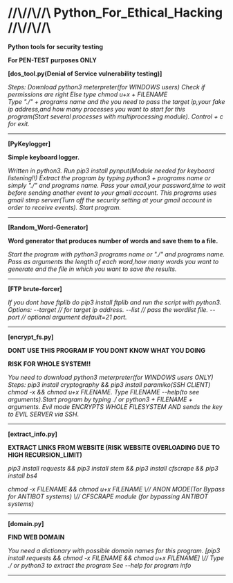 

# //\\//\\//\\ Python_For_Ethical_Hacking //\\//\\//\\

**Python tools for security testing**

**For PEN-TEST purposes ONLY**

**[dos_tool.py(Denial of Service vulnerability testing)]**

*Steps:
  Download python3 meterpreter(for WINDOWS users)
  Check if permissions are right
  Else type chmod u+x + FILENAME   
  Type "./"  + programs name and the you need to pass the target ip,your fake ip address,and how many processes you want to start for this program(Start several        processes with multiprocessing module).
  Control + c for exit.*


_________________________________________________________________________________________________________________________________________________________________


**[PyKeylogger]**

**Simple keyboard logger.**

*Written in python3.
    Run pip3 install pynput(Module needed for keyboard listening!!)
    Extract the program by typing python3 + programs name or simply "./"  and programs name.
    Pass your email,your password,time to wait before sending another event to your gmail account.
    This programs uses gmail stmp server(Turn off the security setting at your gmail account in order to receive events).
    Start program.*
    
 _________________________________________________________________________________________________________________________________________________________________



**[Random_Word-Generator]**

**Word generator that produces number of words and save them to a file.**

  *Start the program with python3 programs name or "./" and programs name.
  Pass as arguments the length of each word,how many words you want to generate and the file in which you want to save the results.*


__________________________________________________________________________________________________________________________________________________________________


**[FTP brute-forcer]**

*If you dont have ftplib do pip3 install ftplib and run the script with python3.
  Options:
  --target // for target ip address.
  --list // pass the wordlist file.
  --port // optional argument default=21 port.*


__________________________________________________________________________________________________________________________________________________________________


**[encrypt_fs.py]**

**DONT USE THIS PROGRAM IF YOU DONT KNOW WHAT YOU DOING**

**RISK FOR WHOLE SYSTEM!!**

*You need to download python3 meterpreter(for WINDOWS users ONLY)
  Steps:
  pip3 install cryptography && pip3 install paramiko(SSH CLIENT) chmod -x && chmod u+x FILENAME.
  Type FILENAME --help(to see arguments).Start program by typing ./ or python3 + FILENAME + arguments.
  Evil mode ENCRYPTS WHOLE FILESYSTEM AND sends the key to EVIL SERVER via SSH*.
  
__________________________________________________________________________________________________________________________________________________________________


 **[extract_info.py]** 
 
 **EXTRACT LINKS FROM WEBSITE (RISK WEBSITE OVERLOADING DUE TO HIGH RECURSION_LIMIT)**
 
 *pip3 install requests && pip3 install stem && pip3 install cfscrape && pip3 install bs4*
 
 *chmod -x FILENAME && chmod u+x FILENAME  \\// ANON MODE(Tor Bypass for ANTIBOT systems) \\// CFSCRAPE module (for bypassing ANTIBOT systems)*


__________________________________________________________________________________________________________________________________________________________________


**[domain.py]**

**FIND WEB DOMAIN**

*You need a dictionary with possible domain names for this program. 
 [pip3 install requests && chmod -x FILENAME && chmod u+x FILENAME] \\// Type ./ or python3 to extract the program See --help for program info*
  

_________________________________________________________________________________________________________________________________________________________________





